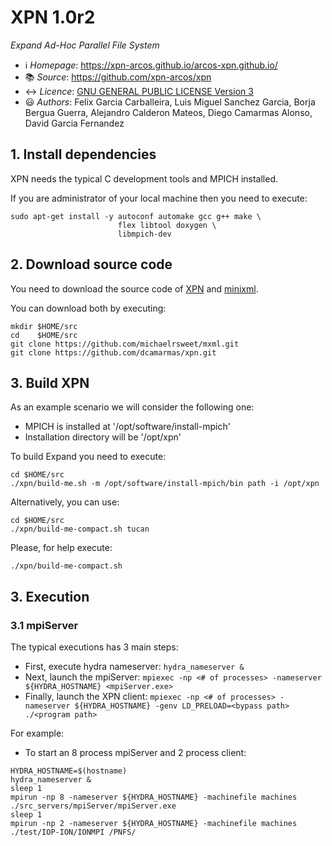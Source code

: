 # XPN 1.0r2
*Expand Ad-Hoc Parallel File System*

 * ℹ️ *Homepage*: https://xpn-arcos.github.io/arcos-xpn.github.io/ 
 * 📚 *Source*:    https://github.com/xpn-arcos/xpn
 * ↔️ *Licence*:  [GNU GENERAL PUBLIC LICENSE Version 3](https://github.com/dcamarmas/xpn/blob/master/COPYING)</br>
 * 😃 *Authors*:  Felix Garcia Carballeira, Luis Miguel Sanchez Garcia, Borja Bergua Guerra, Alejandro Calderon Mateos, Diego Camarmas Alonso, David Garcia Fernandez



## 1. Install dependencies

XPN needs the typical C development tools and MPICH installed.

If you are administrator of your local machine then you need to execute:
```
sudo apt-get install -y autoconf automake gcc g++ make \
                        flex libtool doxygen \
                        libmpich-dev
```


## 2. Download source code

You need to download the source code of [XPN](https://xpn-arcos.github.io/arcos-xpn.github.io/) and [minixml](http://www.minixml.org).

You can download both by executing:
```
mkdir $HOME/src
cd    $HOME/src
git clone https://github.com/michaelrsweet/mxml.git
git clone https://github.com/dcamarmas/xpn.git
```


## 3. Build XPN 

As an example scenario we will consider the following one:
* MPICH is installed at '/opt/software/install-mpich'
* Installation directory will be '/opt/xpn'

To build Expand you need to execute:
```
cd $HOME/src
./xpn/build-me.sh -m /opt/software/install-mpich/bin path -i /opt/xpn
```

Alternatively, you can use:
```
cd $HOME/src
./xpn/build-me-compact.sh tucan
```

Please, for help execute:
```
./xpn/build-me-compact.sh
```


## 3. Execution

### 3.1 mpiServer ###
  The typical executions has 3 main steps:
  - First, execute hydra nameserver: `hydra_nameserver &`
  - Next, launch the mpiServer:      `mpiexec -np <# of processes> -nameserver ${HYDRA_HOSTNAME} <mpiServer.exe>`
  - Finally, launch the XPN client:  `mpiexec -np <# of processes> -nameserver ${HYDRA_HOSTNAME} -genv LD_PRELOAD=<bypass path> ./<program path>`

For example:
   * To start an 8 process mpiServer and 2 process client:
```
HYDRA_HOSTNAME=$(hostname)
hydra_nameserver &
sleep 1
mpirun -np 8 -nameserver ${HYDRA_HOSTNAME} -machinefile machines ./src_servers/mpiServer/mpiServer.exe
sleep 1
mpirun -np 2 -nameserver ${HYDRA_HOSTNAME} -machinefile machines ./test/IOP-ION/IONMPI /PNFS/
```

